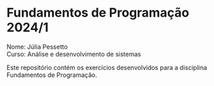 
# Fundamentos de Programação 2024/1

Nome: Júlia Pessetto <br>
Curso: Análise e desenvolvimento de sistemas

Este repositório contém os exercícios desenvolvidos para a disciplina Fundamentos de Programação.
